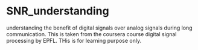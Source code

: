 # SNR_understanding
understanding the benefit of digital signals over analog signals during long communication.
This is taken from the coursera course digital signal processing by EPFL.
THis is for learning purpose only.
